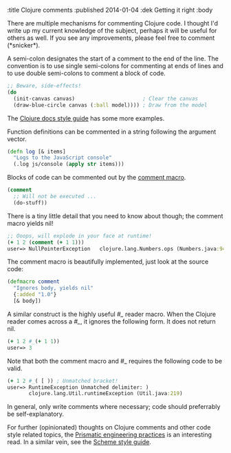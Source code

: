 :title Clojure comments
:published 2014-01-04
:dek Getting it right
:body

There are multiple mechanisms for commenting Clojure code. I thought I'd write up my current knowledge of the subject, perhaps it will be useful for others as well. If you see any improvements, please feel free to comment (\*snicker\*).

A semi-colon designates the start of a comment to the end of the line. The convention is to use single semi-colons for commenting at ends of lines and to use double semi-colons to comment a block of code. 

```clj
;; Beware, side-effects!
(do 
  (init-canvas canvas)                      ; Clear the canvas
  (draw-blue-circle canvas (:ball model)))) ; Draw from the model  
```

The [Clojure docs style guide](http://clojuredocs.org/examples_style_guide) has some more examples.

Function definitions can be commented in a string following the argument vector.

```clj
(defn log [& items]
  "Logs to the JavaScript console"
  (.log js/console (apply str items)))
```

Blocks of code can be commented out by the [comment macro](http://clojuredocs.org/clojure_core/clojure.core/comment).

```clj
(comment
  ;; Will not be executed ...
  (do-stuff))
```

There is a tiny little detail that you need to know about though; the comment macro yields nil!

```clj
;; Ooops, will explode in your face at runtime!
(+ 1 2 (comment (+ 1 1)))
user=> NullPointerException   clojure.lang.Numbers.ops (Numbers.java:942)
```

The comment macro is beautifully implemented, just look at the source code:

```clj
(defmacro comment
  "Ignores body, yields nil"
  {:added "1.0"}
  [& body])
```

A similar construct is the highly useful *#\_* reader macro. When the Clojure reader comes across a *#\_*, it ignores the following form. It does not return nil. 

```clj
(+ 1 2 #_(+ 1 1))
user=> 3
```

Note that both the comment macro and #_ requires the following code to be valid. 

```clj
(+ 1 2 #_( [ )) ; Unmatched bracket!
user=> RuntimeException Unmatched delimiter: )  
       clojure.lang.Util.runtimeException (Util.java:219)
```

In general, only write comments where necessary; code should preferrably be self-explanatory.

For further (opinionated) thoughts on Clojure comments and other code style related topics, the [Prismatic engineering practices](https://github.com/Prismatic/eng-practices/blob/master/clojure/20130927-ns-organization.md) is an interesting read. In a similar vein, see the [Scheme style guide](http://mumble.net/~campbell/scheme/style.txt).
